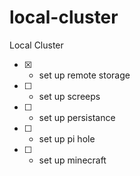 # local-cluster
Local Cluster

- [x] - set up remote storage
- [ ] - set up screeps
- [ ] - set up persistance
- [ ] - set up pi hole
- [ ] - set up minecraft
